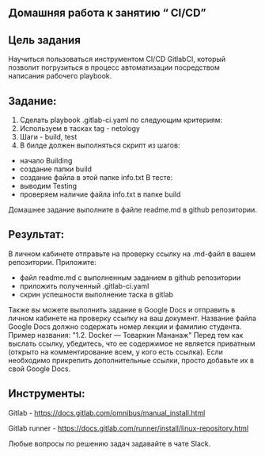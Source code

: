 ## Домашняя работа к занятию “ CI/CD”
## **Цель задания**

Научиться пользоваться инструментом CI/CD GitlabCI, который позволит погрузиться в процесс автоматизации посредством написания рабочего playbook.

## **Задание**:

1. Сделать playbook .gitlab-ci.yaml по следующим критериям:
2. Используем в тасках tag - netology
3. Шаги - build, test
4. В билде должен выполняться скрипт из шагов: 
- начало Building
- создание папки build
- создание файла в этой папке info.txt
В тесте:
- выводим Testing
- проверяем наличие файла info.txt в папке build 

Домашнее задание выполните в файле readme.md в github репозитории.

## **Результат**: 
В личном кабинете отправьте на проверку ссылку на .md-файл в вашем репозитории. Приложите:
- файл readme.md с выполненным заданием в github репозитории 
- приложить полученный .gitlab-ci.yaml 
- скрин успешности выполнение таска в gitlab

Также вы можете выполнить задание в Google Docs и отправить в личном кабинете на проверку ссылку на ваш документ. Название файла Google Docs должно содержать номер лекции и фамилию студента. Пример названия: "1.2. Docker — Товаркин Мананаж" Перед тем как выслать ссылку, убедитесь, что ее содержимое не является приватным (открыто на комментирование всем, у кого есть ссылка). Если необходимо прикрепить дополнительные ссылки, просто добавьте их в свой Google Docs.

## **Инструменты**:

Gitlab - https://docs.gitlab.com/omnibus/manual_install.html 

Gitlab runner - https://docs.gitlab.com/runner/install/linux-repository.html  

Любые вопросы по решению задач задавайте в чате Slack.
